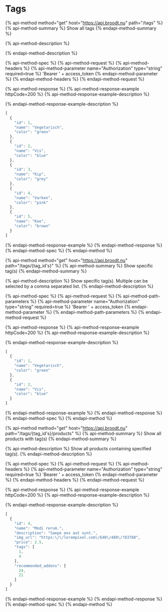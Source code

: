 # Tags

{% api-method method="get" host="https://api.broodt.nu" path="/tags" %}
{% api-method-summary %}
Show all tags
{% endapi-method-summary %}

{% api-method-description %}

{% endapi-method-description %}

{% api-method-spec %}
{% api-method-request %}
{% api-method-headers %}
{% api-method-parameter name="Authorization" type="string" required=true %}
'Bearer ' + access\_token
{% endapi-method-parameter %}
{% endapi-method-headers %}
{% endapi-method-request %}

{% api-method-response %}
{% api-method-response-example httpCode=200 %}
{% api-method-response-example-description %}

{% endapi-method-response-example-description %}

```javascript
[
  {
    "id": 1,
    "name": "Vegetarisch",
    "color": "green"
  },
  {
    "id": 2,
    "name": "Vis",
    "color": "blue"
  },
  {
    "id": 3,
    "name": "Kip",
    "color": "grey"
  },
  {
    "id": 4,
    "name": "Varken",
    "color": "pink"
  },
  {
    "id": 5,
    "name": "Koe",
    "color": "brown"
  }
]
```
{% endapi-method-response-example %}
{% endapi-method-response %}
{% endapi-method-spec %}
{% endapi-method %}

{% api-method method="get" host="https://api.broodt.nu" path="/tags/{tag\_id\'s}" %}
{% api-method-summary %}
Show specific tag\(s\)
{% endapi-method-summary %}

{% api-method-description %}
Show specific tag\(s\). Multiple can be selected by a comma separated list.
{% endapi-method-description %}

{% api-method-spec %}
{% api-method-request %}
{% api-method-path-parameters %}
{% api-method-parameter name="Authorization" type="string" required=true %}
'Bearer ' + access\_token
{% endapi-method-parameter %}
{% endapi-method-path-parameters %}
{% endapi-method-request %}

{% api-method-response %}
{% api-method-response-example httpCode=200 %}
{% api-method-response-example-description %}

{% endapi-method-response-example-description %}

```javascript
[
  {
    "id": 1,
    "name": "Vegetarisch",
    "color": "green"
  },
  {
    "id": 2,
    "name": "Vis",
    "color": "blue"
  }
]
```
{% endapi-method-response-example %}
{% endapi-method-response %}
{% endapi-method-spec %}
{% endapi-method %}

{% api-method method="get" host="https://api.broodt.nu" path="/tags/{tag\_id\'s}/products" %}
{% api-method-summary %}
Show all products with tag\(s\)
{% endapi-method-summary %}

{% api-method-description %}
Show all products containing specified tag\(s\).
{% endapi-method-description %}

{% api-method-spec %}
{% api-method-request %}
{% api-method-headers %}
{% api-method-parameter name="Authorization" type="string" required=true %}
'Bearer ' + access\_token
{% endapi-method-parameter %}
{% endapi-method-headers %}
{% endapi-method-request %}

{% api-method-response %}
{% api-method-response-example httpCode=200 %}
{% api-method-response-example-description %}

{% endapi-method-response-example-description %}

```javascript
[
  {
    "id": 4,
    "name": "Modi rerum.",
    "description": "Saepe eos aut sunt.",
    "img_url": "https:\/\/lorempixel.com\/640\/480\/?83780",
    "price": 2.5,
    "tags": [
      1,
      4
    ],
    "recommended_addons": [
      24,
      21
    ]
  }
]
```
{% endapi-method-response-example %}
{% endapi-method-response %}
{% endapi-method-spec %}
{% endapi-method %}


